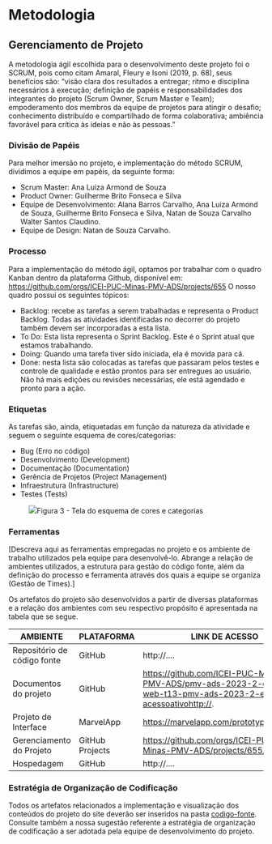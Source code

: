 
# Metodologia

## Gerenciamento de Projeto
A metodologia ágil escolhida para o desenvolvimento deste projeto foi o SCRUM, pois como citam Amaral, Fleury e Isoni (2019, p. 68), seus benefícios são: “visão clara dos resultados a entregar; ritmo e disciplina necessários à execução; definição de papéis e responsabilidades dos integrantes do projeto (Scrum Owner, Scrum Master e Team); empoderamento dos membros da equipe de projetos para atingir o desafio; conhecimento distribuído e compartilhado de forma colaborativa; ambiência favorável para crítica às ideias e não às pessoas.”

### Divisão de Papéis

Para melhor imersão no projeto, e implementação do método SCRUM, dividimos a equipe em papéis, da seguinte forma:
- Scrum Master: Ana Luiza Armond de Souza
- Product Owner: Guilherme Brito Fonseca e Silva
- Equipe de Desenvolvimento: Alana Barros Carvalho, Ana Luiza Armond de Souza, Guilherme Brito Fonseca e Silva, Natan de Souza Carvalho Walter Santos Claudino.
- Equipe de Design: Natan de Souza Carvalho.

### Processo

Para a implementação do método ágil, optamos por trabalhar com o quadro Kanban dentro da plataforma Github, disponível em: https://github.com/orgs/ICEI-PUC-Minas-PMV-ADS/projects/655
O nosso quadro possuí os seguintes tópicos:

- Backlog: recebe as tarefas a serem trabalhadas e representa o Product Backlog. Todas as atividades identificadas no decorrer do projeto também devem ser incorporadas a esta lista. 
- To Do: Esta lista representa o Sprint Backlog. Este é o Sprint atual que estamos trabalhando. 
- Doing: Quando uma tarefa tiver sido iniciada, ela é movida para cá. 
- Done: nesta lista são colocadas as tarefas que passaram pelos testes e controle de qualidade e estão prontos para ser entregues ao usuário. Não há mais edições ou revisões necessárias, ele está agendado e pronto para a ação.

### Etiquetas
<p>As tarefas são, ainda, etiquetadas em função da natureza da atividade e seguem o seguinte esquema de cores/categorias:</p>

<ul>
  <li>Bug (Erro no código)</li>
  <li>Desenvolvimento (Development)</li>
  <li>Documentação (Documentation)</li>
  <li>Gerência de Projetos (Project Management)</li>
  <li>Infraestrutura (Infrastructure)</li>
  <li>Testes (Tests)</li>
</ul>

<figure> 
  <img src="https://user-images.githubusercontent.com/100447878/164068979-9eed46e1-9b44-461e-ab88-c2388e6767a1.png"
    <figcaption>Figura 3 - Tela do esquema de cores e categorias</figcaption>
</figure> 
  
### Ferramentas

[Descreva aqui as ferramentas empregadas no projeto e os ambiente de trabalho utilizados pela  equipe para desenvolvê-lo. Abrange a relação de ambientes utilizados, a estrutura para gestão do código fonte, além da definição do processo e ferramenta através dos quais a equipe se organiza (Gestão de Times).]

Os artefatos do projeto são desenvolvidos a partir de diversas plataformas e a relação dos ambientes com seu respectivo propósito é apresentada na tabela que se segue.

| AMBIENTE                            | PLATAFORMA                         | LINK DE ACESSO                         |
|-------------------------------------|------------------------------------|----------------------------------------|
| Repositório de código fonte         | GitHub                             | http://....                            |
| Documentos do projeto               | GitHub                             | https://github.com/ICEI-PUC-Minas-PMV-ADS/pmv-ads-2023-2-e1-proj-web-t13-pmv-ads-2023-2-e1-proj-acessoativohttp://.                            |
| Projeto de Interface                | MarvelApp                              | https://marvelapp.com/prototype/6df7106                            |
| Gerenciamento do Projeto            | GitHub Projects                    | https://github.com/orgs/ICEI-PUC-Minas-PMV-ADS/projects/655/views/1                             |
| Hospedagem                          | GitHub                       | http://....                            |


### Estratégia de Organização de Codificação 

Todos os artefatos relacionados a implementação e visualização dos conteúdos do projeto do site deverão ser inseridos na pasta [codigo-fonte](http://https://github.com/ICEI-PUC-Minas-PMV-ADS/WebApplicationProject-Template-v2/tree/main/codigo-fonte). Consulte também a nossa sugestão referente a estratégia de organização de codificação a ser adotada pela equipe de desenvolvimento do projeto.
